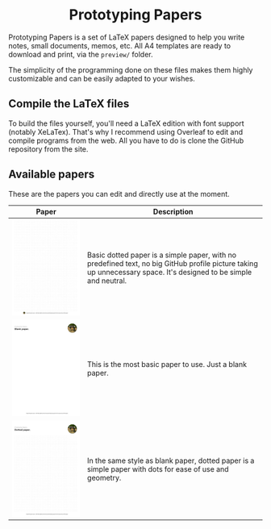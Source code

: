 <h1 align="center">
  Prototyping Papers
</h1>

Prototyping Papers is a set of LaTeX papers designed to help you write notes, small documents, memos, etc. All A4 templates are ready to download and print, via the `preview/` folder.

The simplicity of the programming done on these files makes them highly customizable and can be easily adapted to your wishes.

## Compile the LaTeX files

To build the files yourself, you'll need a LaTeX edition with font support (notably XeLaTex). That's why I recommend using Overleaf to edit and compile programs from the web. All you have to do is clone the GitHub repository from the site.

## Available papers

These are the papers you can edit and directly use at the moment.

| Paper    | Description |
| -------- | ------- |
| <img src="image/basic_dotted_paper.jpg" width="400px">  | Basic dotted paper is a simple paper, with no predefined text, no big GitHub profile picture taking up unnecessary space. It's designed to be simple and neutral.    |
| <img src="image/blank_paper.png" width="400px">    | This is the most basic paper to use. Just a blank paper.    |
| <img src="image/dotted_paper.jpg" width="400px"> | In the same style as blank paper, dotted paper is a simple paper with dots for ease of use and geometry.  |


